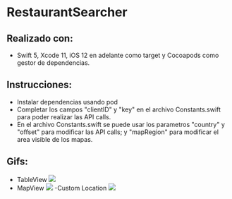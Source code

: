 # RestaurantSearcher

## Realizado con: 
- Swift 5, Xcode 11, iOS 12 en adelante como target y Cocoapods como gestor de dependencias. 

## Instrucciones: 
- Instalar dependencias usando pod 
- Completar los campos "clientID" y "key" en el archivo Constants.swift para poder realizar las API calls. 
- En el archivo Constants.swift se puede usar los parametros "country" y "offset" para modificar las API calls; y "mapRegion" para modificar el area visible de los mapas. 

## Gifs: 
- TableView 
![](https://github.com/gonzalof95/RestaurantSearcher/blob/master/tableView.gif)
- MapView 
![](https://github.com/gonzalof95/RestaurantSearcher/blob/master/mapView.gif)
-Custom Location
![](https://github.com/gonzalof95/RestaurantSearcher/blob/master/customMap.gif)
